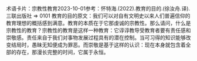 

术语卡片：宗教性教育2023-10-01参考：怀特海.(2022).教育的目的.(徐汝舟.译).三联出版社 => 0101 教育的目的原文：我们可以对自有文明史以来人们普遍信仰的教育理想的概括感到满意。教育的本质在于它那虔诚的宗教性。那么请问，什么是宗教性的教育？宗教性的教育是这样一种教育：它谆谆教导受教育者要有责任感和崇敬感。责任来自于我们对事物发展过程具有的潜在控制。当可习得的知识能够改变结局时，愚昧无知便成为罪恶。而崇敬是基于这样的认识：现在本身就包含着全部的存在，那漫长完整的时间，它属于永恒。